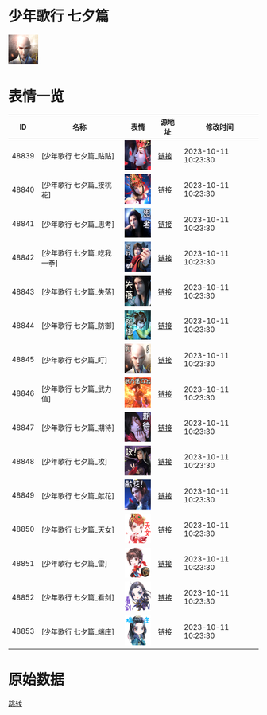# 少年歌行 七夕篇

<img src="./cover.png" height="60" alt="cover" />

# 表情一览

|ID|名称|表情|源地址|修改时间|
|----|----|----|----|----|
|48839|[少年歌行 七夕篇_贴贴]|<img src="./pic/048839_%5B少年歌行 七夕篇_贴贴%5D.png" height="60" alt="贴贴"/>|[链接](https://i0.hdslb.com/bfs/garb/cf9f9e8b36c6e2efb03246ead66e20dd6958a2eb.png)|2023-10-11 10:23:30|
|48840|[少年歌行 七夕篇_接桃花]|<img src="./pic/048840_%5B少年歌行 七夕篇_接桃花%5D.png" height="60" alt="接桃花"/>|[链接](https://i0.hdslb.com/bfs/garb/c2c1908b38d5b46b15261a5b48f61ec050473fd9.png)|2023-10-11 10:23:30|
|48841|[少年歌行 七夕篇_思考]|<img src="./pic/048841_%5B少年歌行 七夕篇_思考%5D.png" height="60" alt="思考"/>|[链接](https://i0.hdslb.com/bfs/garb/c917cdb3ae0fc81fdc43428c2ca5cfe0ed1ab588.png)|2023-10-11 10:23:30|
|48842|[少年歌行 七夕篇_吃我一拳]|<img src="./pic/048842_%5B少年歌行 七夕篇_吃我一拳%5D.png" height="60" alt="吃我一拳"/>|[链接](https://i0.hdslb.com/bfs/garb/c23e9ffbe238deef95190e789e10c93db12972a9.png)|2023-10-11 10:23:30|
|48843|[少年歌行 七夕篇_失落]|<img src="./pic/048843_%5B少年歌行 七夕篇_失落%5D.png" height="60" alt="失落"/>|[链接](https://i0.hdslb.com/bfs/garb/ad9b6a2ed76302a866a990a2ee7874c31a7af4b6.png)|2023-10-11 10:23:30|
|48844|[少年歌行 七夕篇_防御]|<img src="./pic/048844_%5B少年歌行 七夕篇_防御%5D.png" height="60" alt="防御"/>|[链接](https://i0.hdslb.com/bfs/garb/5a4b21fcb4824eeca070a3f9587b41b350088546.png)|2023-10-11 10:23:30|
|48845|[少年歌行 七夕篇_盯]|<img src="./pic/048845_%5B少年歌行 七夕篇_盯%5D.png" height="60" alt="盯"/>|[链接](https://i0.hdslb.com/bfs/garb/ee5f6bbf035d38dc7149ba55ba3f0a634e90f127.png)|2023-10-11 10:23:30|
|48846|[少年歌行 七夕篇_武力值]|<img src="./pic/048846_%5B少年歌行 七夕篇_武力值%5D.png" height="60" alt="武力值"/>|[链接](https://i0.hdslb.com/bfs/garb/fb64d775824ff9c54df721c6e1e104a3a0e6691f.png)|2023-10-11 10:23:30|
|48847|[少年歌行 七夕篇_期待]|<img src="./pic/048847_%5B少年歌行 七夕篇_期待%5D.png" height="60" alt="期待"/>|[链接](https://i0.hdslb.com/bfs/garb/ca79ec52412bab5983e52a9bcd4823afdabd4f02.png)|2023-10-11 10:23:30|
|48848|[少年歌行 七夕篇_攻]|<img src="./pic/048848_%5B少年歌行 七夕篇_攻%5D.png" height="60" alt="攻"/>|[链接](https://i0.hdslb.com/bfs/garb/2d32f129d0490e426f391085545e86e41495478e.png)|2023-10-11 10:23:30|
|48849|[少年歌行 七夕篇_献花]|<img src="./pic/048849_%5B少年歌行 七夕篇_献花%5D.png" height="60" alt="献花"/>|[链接](https://i0.hdslb.com/bfs/garb/b201fb60573de5f41751e845ca991eb5a43e7b30.png)|2023-10-11 10:23:30|
|48850|[少年歌行 七夕篇_天女]|<img src="./pic/048850_%5B少年歌行 七夕篇_天女%5D.png" height="60" alt="天女"/>|[链接](https://i0.hdslb.com/bfs/garb/0b2fc72231d747f3c0fc96ca9459bbf62d9f44d9.png)|2023-10-11 10:23:30|
|48851|[少年歌行 七夕篇_雷]|<img src="./pic/048851_%5B少年歌行 七夕篇_雷%5D.png" height="60" alt="雷"/>|[链接](https://i0.hdslb.com/bfs/garb/bf55b1c2c1da8564d5a5a76d08c4f61d580802cd.png)|2023-10-11 10:23:30|
|48852|[少年歌行 七夕篇_看剑]|<img src="./pic/048852_%5B少年歌行 七夕篇_看剑%5D.png" height="60" alt="看剑"/>|[链接](https://i0.hdslb.com/bfs/garb/58c565eeaf809fe11de69f51fbcc8871e41c7ce9.png)|2023-10-11 10:23:30|
|48853|[少年歌行 七夕篇_端庄]|<img src="./pic/048853_%5B少年歌行 七夕篇_端庄%5D.png" height="60" alt="端庄"/>|[链接](https://i0.hdslb.com/bfs/garb/1a8923c22d03510c374c0c6080af095cd29189f6.png)|2023-10-11 10:23:30|

# 原始数据

[跳转](./raw.json)

